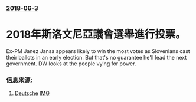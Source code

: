 ### [2018-06-3](/news/2018/06/3/index.md)

##### 
# 2018年斯洛文尼亞議會選舉進行投票。 

Ex-PM Janez Jansa appears likely to win the most votes as Slovenians cast their ballots in an early election. But that's no guarantee he'll lead the next government. DW looks at the people vying for power.


### 信息来源:

1. [Deutsche](http://www.dw.com/en/orban-ally-janez-jansa-expected-to-top-slovenias-election/a-44055791) [IMG](https://www.dw.com/image/44055883_304.jpg)
